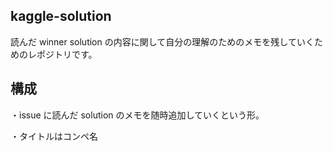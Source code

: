 ## kaggle-solution
読んだ winner solution の内容に関して自分の理解のためのメモを残していくためのレポジトリです。

## 構成
・issue に読んだ solution のメモを随時追加していくという形。

・タイトルはコンペ名
